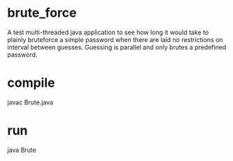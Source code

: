 # brute_force
A test multi-threaded java application to see how long it would take to plainly bruteforce a simple password when there are laid no restrictions on interval between guesses. Guessing is parallel and only brutes a predefined password.

# compile
javac Brute.java

# run
java Brute

